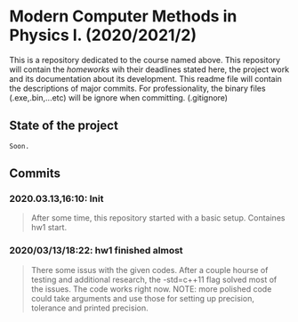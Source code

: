 # Modern Computer Methods in Physics I. (2020/2021/2)

This is a repository dedicated to the course named above. This repository will contain the _homeworks_ wih their deadlines stated here, the project work and its documentation about its development. This readme file will contain the descriptions of major commits. For professionality, the binary files (.exe,.bin,...etc) will be ignore when committing. (.gitignore)

## State of the project

```
Soon.
```



## Commits

### 2020.03.13,16:10: Init
> After some time, this repository started with a basic setup. Containes hw1 start.

### 2020/03/13/18:22: hw1 finished almost
> There some issus with the given codes. After a couple hourse of testing and additional research, the -std=c++11 flag solved most of the issues. The code works right now.
> NOTE: more polished code could take arguments and use those for setting up precision, tolerance and printed precision.
